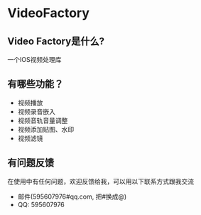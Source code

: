 # VideoFactory

Video Factory是什么?
-----
一个IOS视频处理库

有哪些功能？
-----
* 视频播放
* 视频录音嵌入
* 视频音轨音量调整
* 视频添加贴图、水印
* 视频滤镜

有问题反馈
-----
在使用中有任何问题，欢迎反馈给我，可以用以下联系方式跟我交流

* 邮件(595607976#qq.com, 把#换成@)
* QQ: 595607976
